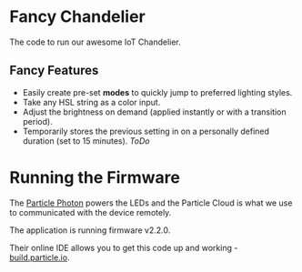 # Fancy Chandelier
The code to run our awesome IoT Chandelier.

## Fancy Features

*	Easily create pre-set **modes** to quickly jump to preferred lighting styles.
*	Take any HSL string as a color input.
*	Adjust the brightness on demand (applied instantly or with a transition period).
*	Temporarily stores the previous setting in on a personally defined duration (set to 15 minutes).	*ToDo*

# Running the Firmware
The [Particle Photon](https://www.particle.io/products/hardware/photon-wifi-dev-kit) powers the LEDs and the Particle Cloud is what we use to communicated with the device remotely.  
  
The application is running firmware v2.2.0.  
  
Their online IDE allows you to get this code up and working - [build.particle.io](https://build.particle.io).


